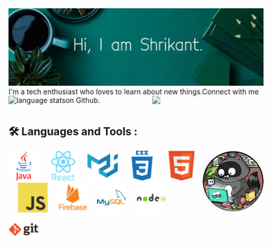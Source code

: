 <img align='justify' src='/GitHub_Header.jpeg' title="header">
<!-- You can create your own header images using Canva, it has a lot of templates. If you do, use the following link https://www.canva.com/join/celeriac-tread-jellyfish -->
I'm a tech enthusiast who loves to learn about new things.Connect with me on Github.

<img align='right' src='https://media.giphy.com/media/bcKmIWkUMCjVm/giphy.gif' width="220">

<!-- 
[![Linkedin Badge](https://img.shields.io/badge/-JayrajRoshan-blue?style=flat-square&logo=Linkedin&logoColor=white&link=https://www.linkedin.com/in/shrikant/)](https://www.linkedin.com/in/none/)
[![Instagram Badge](https://img.shields.io/badge/-roshanjayraj-e4605f?style=flat-square&logo=Instagram&logoColor=white&link=https://www.instagram.com/shrikant/)](https://www.instagram.com/none/)
[![Website Badge](https://img.shields.io/badge/-jayraj.co.in-e34f26?style=flat-square&logo=HTML5&logoColor=white&link=https://strixv54.netlify.com/)](https://strixv54.netlify.com/)
[![Gmail Badge](https://img.shields.io/badge/-mail@jayraj.co.in-d14836?style=flat-square&logo=Gmail&logoColor=white&link=mailto:shrikantvk54)](mailto:none) -->

<!-- ## ⚡ Domains:
- Coding with C++
- Java 
- Web Development -->

<!-- ### :men_technologist: About Me :

I am a Software Engineer <img src="https://media.giphy.com/media/WUlplcMpOCEmTGBtBW/giphy.gif" width="30"> from India.

- :telescope: I’m working as a Software Engineer and contributing to frontend and backend for building web applications.

- :seedling: Exploring Technical Content Writing.

- :zap: In my free time, I solve problems on GeeksforGeeks and read tech articles.

- :mailbox:How to reach me: [![Linkedin Badge](https://img.shields.io/badge/-kakbar-blue?style=flat&logo=Linkedin&logoColor=white)](your-linkedin-url)

 <table cellpadding="0%" cellspacing="0%" border="0" align="center">
    <tr cellpadding="0%" cellspacing="0%" border="0">
        <td cellpadding="0%" cellspacing="0%" border="0" style="border-collapse:collapse;border:none" align="justify"><div align="center"><img src="https://github-readme-stats.vercel.app/api?username=Strixv54&count_private=true&show_icons=true&theme=tokyonight&hide_border=true" alt="github stats" title="Github Stats"/><br />
        </div>
        <td cellpadding="0%" cellspacing="0%" border="0" style="border-collapse:collapse;border:none" align="justify"><div align="center">
        <img src="https://github-readme-stats.vercel.app/api/top-langs/?username=Strixv54&layout=compact&count_private=true&show_icons=true&theme=tokyonight&langs_count=6&hide_border=true" alt="language stats" title="language stats"/>
        </div>
        </td>
    </tr>
    <tr>
        <td colspan="2">
            <span>Currently Working On : <strong>Completing Graduation</strong>
        </td>
    </tr>
</table> -->
<img align='left' src="https://github-readme-stats.vercel.app/api/top-langs/?username=Strixv54&layout=compact&count_private=true&show_icons=true&theme=tokyonight&langs_count=6&hide_border=true" alt="language stats" title="language stats"/>

<!-- <table cellpadding="0%" cellspacing="0%" border="0" align="center">
    <tr cellpadding="0%" cellspacing="0%" border="0">
        <td cellpadding="0%" cellspacing="0%" border="0" style="border-collapse:collapse;border:none" align="center">
        <img style="border-radius:50%" src="/comp.png" title="Shrikant" height="300"/>
        </td>
        <td cellpadding="0%" cellspacing="0%" border="0" style="border-collapse:collapse;border:none;width:100%" align="justify">
        <p>Software Engineer | Designer | Developer </p>
        <p></p>
        <p>Feel Free to mess around.</p>
        <p>Student</p>
        </td>
    </tr>
</table> -->

# 
<!-- <div align="center">
Feel Free to mess around.
</div> -->

<!-- ------------ -->

## :hammer_and_wrench: Languages and Tools :
<img style="border-radius:50%" src="/dp.png" title="Shrikant" align="right" height="120"/>
<div align="left">
  <img src="https://github.com/devicons/devicon/blob/master/icons/java/java-original-wordmark.svg" title="Java" alt="Java" width="60" height="60"/>&emsp;
  <img src="https://github.com/devicons/devicon/blob/master/icons/react/react-original-wordmark.svg" title="React" alt="React" width="60" height="60"/>&emsp;
  <img src="https://github.com/devicons/devicon/blob/master/icons/materialui/materialui-original.svg" title="Material UI" alt="Material UI" width="60" height="60"/>&emsp;
  <img src="https://github.com/devicons/devicon/blob/master/icons/css3/css3-plain-wordmark.svg"  title="CSS3" alt="CSS" width="60" height="60"/>&emsp;
  <img src="https://github.com/devicons/devicon/blob/master/icons/html5/html5-original.svg" title="HTML5" alt="HTML" width="60" height="60"/>&emsp;
  <img src="https://github.com/devicons/devicon/blob/master/icons/javascript/javascript-original.svg" title="JavaScript" alt="JavaScript" width="60" height="60"/>&emsp;
  <img src="https://github.com/devicons/devicon/blob/master/icons/firebase/firebase-plain-wordmark.svg" title="Firebase" alt="Firebase" width="60" height="60"/>&emsp;
  <img src="https://github.com/devicons/devicon/blob/master/icons/mysql/mysql-original-wordmark.svg" title="MySQL"  alt="MySQL" width="60" height="60"/>&emsp;
  <img src="https://github.com/devicons/devicon/blob/master/icons/nodejs/nodejs-original-wordmark.svg" title="NodeJS" alt="NodeJS" width="60" height="60"/>&emsp;
  <img src="https://github.com/devicons/devicon/blob/master/icons/git/git-original-wordmark.svg" title="Git" alt="Git" width="60" height="60"/>
</div>


